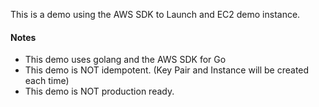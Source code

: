 This is a demo using the AWS SDK to Launch and EC2 demo instance.

#### Notes
  - This demo uses golang and the AWS SDK for Go
  - This demo is NOT idempotent. (Key Pair and Instance will be created each time)
  - This demo is NOT production ready.

